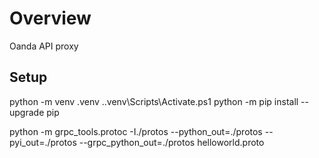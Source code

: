 # Overview

Oanda API proxy

## Setup

python -m venv .venv
.\.venv\Scripts\Activate.ps1
python -m pip install --upgrade pip


python -m grpc_tools.protoc -I./protos --python_out=./protos --pyi_out=./protos --grpc_python_out=./protos helloworld.proto


